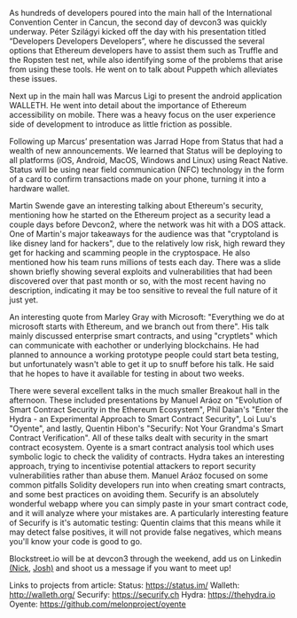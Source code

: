 As hundreds of developers poured into the main hall of the International Convention Center in Cancun, the second day of devcon3 was quickly underway. Péter Szilágyi kicked off the day with his presentation titled “Developers Developers Developers”, where he discussed the several options that Ethereum developers have to assist them such as Truffle and the Ropsten test net, while also identifying some of the problems that arise from using these tools. He went on to talk about Puppeth which alleviates these issues.

Next up in the main hall was Marcus Ligi to present the android application WALLETH. He went into detail about the importance of Ethereum accessibility on mobile. There was a heavy focus on the user experience side of development to introduce as little friction as possible.

Following up Marcus’ presentation was Jarrad Hope from Status that had a wealth of new announcements. We learned that Status will be deploying to all platforms (iOS, Android, MacOS, Windows and Linux) using React Native. Status will be using near field communication (NFC) technology in the form of a card to confirm transactions made on your phone, turning it into a hardware wallet.

Martin Swende gave an interesting talking about Ethereum's security, mentioning how he started on the Ethereum project as a security lead a couple days before Devcon2, where the network was hit with a DOS attack. One of Martin's major takeaways for the audience was that "cryptoland is like disney land for hackers", due to the relatively low risk, high reward they get for hacking and scamming people in the cryptospace. He also mentioned how his team runs millions of tests each day.  There was a slide shown briefly showing several exploits and vulnerabilities that had been discovered over that past month or so, with the most recent having no description, indicating it may be too sensitive to reveal the full nature of it just yet.

An interesting quote from Marley Gray with Microsoft: "Everything we do at microsoft starts with Ethereum, and we branch out from there". His talk mainly discussed enterprise smart contracts, and using "cryptlets" which can communicate with eachother or underlying blockchains.  He had planned to announce a working prototype people could start beta testing, but unfortunately wasn't able to get it up to snuff before his talk.  He said that he hopes to have it available for testing in about two weeks.

There were several excellent talks in the much smaller Breakout hall in the afternoon. These included presentations by Manuel Aráoz on "Evolution of Smart Contract Security in the Ethereum Ecosystem", Phil Daian's "Enter the Hydra - an Experimental Approach to Smart Contract Security", Loi Luu's "Oyente", and lastly, Quentin Hibon's "Securify: Not Your Grandma's Smart Contract Verification". All of these talks dealt with security in the smart contract ecosystem.  Oyente is a smart contract analysis tool which uses symbolic logic to check the validity of contracts. Hydra takes an interesting approach, trying to incentivise potential attackers to report security vulnerabilities rather than abuse them.  Manuel Aráoz focused on some common pitfalls Solidity developers run into when creating smart contracts, and some best practices on avoiding them. Securify is an absolutely wonderful webapp where you can simply paste in your smart contract code, and it will analyze where your mistakes are.  A particularly interesting feature of Securify is it's automatic testing: Quentin claims that this means while it may detect false positives, it will not provide false negatives, which means you'll know your code is good to go.

Blockstreet.io will be at devcon3 through the weekend, add us on Linkedin [(Nick](https://linkedin.com/in/nklombardi),  [Josh)](https://linkedin.com/in/joshsemedo) and shoot us a message if you want to meet up!

Links to projects from article:
Status: https://status.im/
Walleth: http://walleth.org/
Securify: https://securify.ch
Hydra: https://thehydra.io
Oyente: https://github.com/melonproject/oyente
